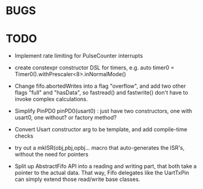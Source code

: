 BUGS
====


TODO
====
 - Implement rate limiting for PulseCounter interrupts
 - create constexpr constructor DSL for timers, e.g. auto timer0 = Timer0().withPrescaler<8>.inNormalMode() 
- Change fifo.abortedWrites into a flag "overflow", and add two other flags "full" and "hasData", so
  fastread() and fastwrite() don't have to invoke complex calculations.
- Simplify PinPD0<Usart0> pinPD0(usart0) : just have two constructors, one with usart0, one without? or factory method?
- Convert Usart constructor arg to be template, and add compile-time checks
- try out a mkISR(obj,pbj,opbj... macro that auto-generates the ISR's, without the need for pointers

- Split up AbstractFifo API into a reading and writing part, that both take a pointer to the actual data.
  That way, Fifo delegates like the UartTxPin can simply extend those read/write base classes.
